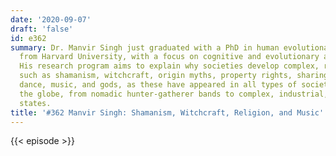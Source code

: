 ```yaml
---
date: '2020-09-07'
draft: 'false'
id: e362
summary: Dr. Manvir Singh just graduated with a PhD in human evolutionary biology
  from Harvard University, with a focus on cognitive and evolutionary anthropology.
  His research program aims to explain why societies develop complex, recurrent traditions
  such as shamanism, witchcraft, origin myths, property rights, sharing norms, lullabies,
  dance, music, and gods, as these have appeared in all types of societies across
  the globe, from nomadic hunter-gatherer bands to complex, industrial, mega-urbanized
  states.
title: '#362 Manvir Singh: Shamanism, Witchcraft, Religion, and Music'
---
```

{{< episode >}}
